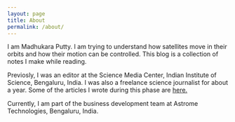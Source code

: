 ```yaml
---
layout: page
title: About
permalink: /about/
---
```

I am Madhukara Putty. I am trying to understand how satellites move in their
orbits and how their motion can be controlled. This blog is a collection
of notes I make while reading.

Previosly, I was an editor at the Science Media Center, Indian Institute of
Science, Bengaluru, India. I was also a freelance science journalist
for about a year. Some of the articles I wrote during this phase are 
[here.](https://madhukaraputty.contently.com/)

Currently, I am part of the business development team at Astrome Technologies,
Bengaluru, India. 
